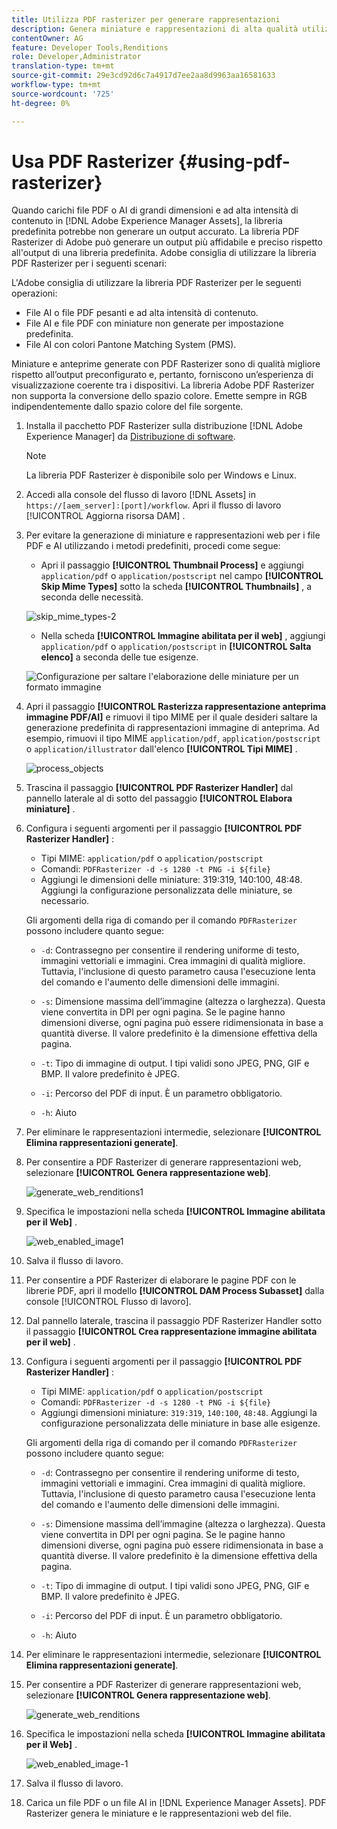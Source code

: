 ```yaml
---
title: Utilizza PDF rasterizer per generare rappresentazioni
description: Genera miniature e rappresentazioni di alta qualità utilizzando la libreria Adobe PDF Rasterizer.
contentOwner: AG
feature: Developer Tools,Renditions
role: Developer,Administrator
translation-type: tm+mt
source-git-commit: 29e3cd92d6c7a4917d7ee2aa8d9963aa16581633
workflow-type: tm+mt
source-wordcount: '725'
ht-degree: 0%

---
```



# Usa PDF Rasterizer {#using-pdf-rasterizer}

Quando carichi file PDF o AI di grandi dimensioni e ad alta intensità di contenuto in [!DNL Adobe Experience Manager Assets], la libreria predefinita potrebbe non generare un output accurato. La libreria PDF Rasterizer di Adobe può generare un output più affidabile e preciso rispetto all&#39;output di una libreria predefinita. Adobe consiglia di utilizzare la libreria PDF Rasterizer per i seguenti scenari:

L&#39;Adobe consiglia di utilizzare la libreria PDF Rasterizer per le seguenti operazioni:

* File AI o file PDF pesanti e ad alta intensità di contenuto.
* File AI e file PDF con miniature non generate per impostazione predefinita.
* File AI con colori Pantone Matching System (PMS).

Miniature e anteprime generate con PDF Rasterizer sono di qualità migliore rispetto all’output preconfigurato e, pertanto, forniscono un’esperienza di visualizzazione coerente tra i dispositivi. La libreria Adobe PDF Rasterizer non supporta la conversione dello spazio colore. Emette sempre in RGB indipendentemente dallo spazio colore del file sorgente.

1. Installa il pacchetto PDF Rasterizer sulla distribuzione [!DNL Adobe Experience Manager] da [Distribuzione di software](https://experience.adobe.com/#/downloads/content/software-distribution/en/aem.html?package=/content/software-distribution/en/details.html/content/dam/aem/public/adobe/packages/cq640/product/assets/aem-assets-pdf-rasterizer-pkg).

   >[!NOTE]
   >
   >La libreria PDF Rasterizer è disponibile solo per Windows e Linux.

1. Accedi alla console del flusso di lavoro [!DNL Assets] in `https://[aem_server]:[port]/workflow`. Apri il flusso di lavoro [!UICONTROL Aggiorna risorsa DAM] .

1. Per evitare la generazione di miniature e rappresentazioni web per i file PDF e AI utilizzando i metodi predefiniti, procedi come segue:

   * Apri il passaggio **[!UICONTROL Thumbnail Process]** e aggiungi `application/pdf` o `application/postscript` nel campo **[!UICONTROL Skip Mime Types]** sotto la scheda **[!UICONTROL Thumbnails]** , a seconda delle necessità.

   ![skip_mime_types-2](assets/skip_mime_types-2.png)

   * Nella scheda **[!UICONTROL Immagine abilitata per il web]** , aggiungi `application/pdf` o `application/postscript` in **[!UICONTROL Salta elenco]** a seconda delle tue esigenze.

   ![Configurazione per saltare l&#39;elaborazione delle miniature per un formato immagine](assets/web_enabled_imageskiplist.png)

1. Apri il passaggio **[!UICONTROL Rasterizza rappresentazione anteprima immagine PDF/AI]** e rimuovi il tipo MIME per il quale desideri saltare la generazione predefinita di rappresentazioni immagine di anteprima. Ad esempio, rimuovi il tipo MIME `application/pdf`, `application/postscript` o `application/illustrator` dall&#39;elenco **[!UICONTROL Tipi MIME]** .

   ![process_objects](assets/process_arguments.png)

1. Trascina il passaggio **[!UICONTROL PDF Rasterizer Handler]** dal pannello laterale al di sotto del passaggio **[!UICONTROL Elabora miniature]** .
1. Configura i seguenti argomenti per il passaggio **[!UICONTROL PDF Rasterizer Handler]** :

   * Tipi MIME: `application/pdf` o `application/postscript`
   * Comandi: `PDFRasterizer -d -s 1280 -t PNG -i ${file}`
   * Aggiungi le dimensioni delle miniature: 319:319, 140:100, 48:48. Aggiungi la configurazione personalizzata delle miniature, se necessario.

   Gli argomenti della riga di comando per il comando `PDFRasterizer` possono includere quanto segue:

   * `-d`: Contrassegno per consentire il rendering uniforme di testo, immagini vettoriali e immagini. Crea immagini di qualità migliore. Tuttavia, l&#39;inclusione di questo parametro causa l&#39;esecuzione lenta del comando e l&#39;aumento delle dimensioni delle immagini.

   * `-s`: Dimensione massima dell’immagine (altezza o larghezza). Questa viene convertita in DPI per ogni pagina. Se le pagine hanno dimensioni diverse, ogni pagina può essere ridimensionata in base a quantità diverse. Il valore predefinito è la dimensione effettiva della pagina.

   * `-t`: Tipo di immagine di output. I tipi validi sono JPEG, PNG, GIF e BMP. Il valore predefinito è JPEG.

   * `-i`: Percorso del PDF di input. È un parametro obbligatorio.

   * `-h`: Aiuto


1. Per eliminare le rappresentazioni intermedie, selezionare **[!UICONTROL Elimina rappresentazioni generate]**.
1. Per consentire a PDF Rasterizer di generare rappresentazioni web, selezionare **[!UICONTROL Genera rappresentazione web]**.

   ![generate_web_renditions1](assets/generate_web_renditions1.png)

1. Specifica le impostazioni nella scheda **[!UICONTROL Immagine abilitata per il Web]** .

   ![web_enabled_image1](assets/web_enabled_image1.png)

1. Salva il flusso di lavoro.
1. Per consentire a PDF Rasterizer di elaborare le pagine PDF con le librerie PDF, apri il modello **[!UICONTROL DAM Process Subasset]** dalla console [!UICONTROL Flusso di lavoro].
1. Dal pannello laterale, trascina il passaggio PDF Rasterizer Handler sotto il passaggio **[!UICONTROL Crea rappresentazione immagine abilitata per il web]** .
1. Configura i seguenti argomenti per il passaggio **[!UICONTROL PDF Rasterizer Handler]** :

   * Tipi MIME: `application/pdf` o `application/postscript`
   * Comandi: `PDFRasterizer -d -s 1280 -t PNG -i ${file}`
   * Aggiungi dimensioni miniature: `319:319`, `140:100`, `48:48`. Aggiungi la configurazione personalizzata delle miniature in base alle esigenze.

   Gli argomenti della riga di comando per il comando `PDFRasterizer` possono includere quanto segue:

   * `-d`: Contrassegno per consentire il rendering uniforme di testo, immagini vettoriali e immagini. Crea immagini di qualità migliore. Tuttavia, l&#39;inclusione di questo parametro causa l&#39;esecuzione lenta del comando e l&#39;aumento delle dimensioni delle immagini.

   * `-s`: Dimensione massima dell’immagine (altezza o larghezza). Questa viene convertita in DPI per ogni pagina. Se le pagine hanno dimensioni diverse, ogni pagina può essere ridimensionata in base a quantità diverse. Il valore predefinito è la dimensione effettiva della pagina.

   * `-t`: Tipo di immagine di output. I tipi validi sono JPEG, PNG, GIF e BMP. Il valore predefinito è JPEG.

   * `-i`: Percorso del PDF di input. È un parametro obbligatorio.

   * `-h`: Aiuto


1. Per eliminare le rappresentazioni intermedie, selezionare **[!UICONTROL Elimina rappresentazioni generate]**.
1. Per consentire a PDF Rasterizer di generare rappresentazioni web, selezionare **[!UICONTROL Genera rappresentazione web]**.

   ![generate_web_renditions](assets/generate_web_renditions.png)

1. Specifica le impostazioni nella scheda **[!UICONTROL Immagine abilitata per il Web]** .

   ![web_enabled_image-1](assets/web_enabled_image-1.png)

1. Salva il flusso di lavoro.
1. Carica un file PDF o un file AI in [!DNL Experience Manager Assets]. PDF Rasterizer genera le miniature e le rappresentazioni web del file.
